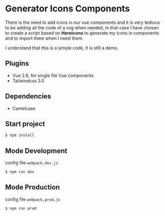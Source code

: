 # Generator Icons Components
There is the need to add icons in our vue components and it is very tedious to be adding all the code of a svg when needed, in that case I have chosen to create a script based on **Heroicons** to generate my icons in components and to import them when I need them.

I understand that this is a simple code, it is still a demo.

## Plugins
- Vue 2.6, for single file Vue components
- Tailwindcss 3.0

## Dependencies
- Camelcase

## Start project
``` bash
$ npm install
```

## Mode Development
config file `webpack.dev.js`
``` bash
$ npm run dev
```
## Mode Production 
config file `webpack.prod.js`

``` bash
$ npm run prod
```

